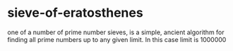 # sieve-of-eratosthenes
one of a number of prime number sieves, is a simple, ancient algorithm for finding all prime numbers up to any given limit.  In this case limit is 1000000
